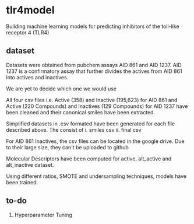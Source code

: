 # tlr4model
Building machine learning models for predicting inhibitors of the toll-like receptor 4 (TLR4)

## dataset
Datasets were obtained from pubchem assays AID 861 and AID 1237. 
AID 1237 is a confirmatory assay that further divides the actives from AID 861 into actives and inactives.

We are yet to decide which one we would use

All four csv files i.e. Active (358) and Inactive (195,623) for AID 861 and Active (220 Compounds) and Inactives (129 Compounds) for AID 1237 have been cleaned and their canonical smiles have been extracted.

Simplified datasets in .csv formated have been generated for each file described above.
The consist of 
  i.  smiles csv
  ii. final csv

For AID 861 Inactives, the csv files can be located in the google drive. Due to their large size, they can't be uploaded to github 

Molecular Descriptors have been computed for active, alt_active and alt_inactive dataset.

Using different ratios, SMOTE and undersampling techniques, models have been trained.

## to-do
1. Hyperparameter Tuning
